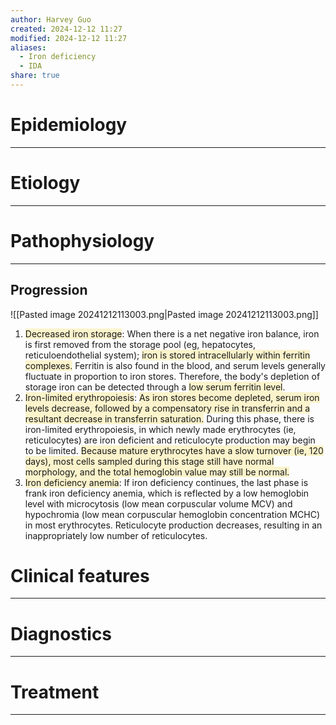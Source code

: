 ```yaml
---
author: Harvey Guo
created: 2024-12-12 11:27
modified: 2024-12-12 11:27
aliases:
  - Iron deficiency
  - IDA
share: true
---
```

# Epidemiology
---


# Etiology
---


# Pathophysiology
---
## Progression
![[Pasted image 20241212113003.png|Pasted image 20241212113003.png]]

1. <span style="background:rgba(240, 200, 0, 0.2)">Decreased iron storage</span>:  When there is a net negative iron balance, iron is first removed from the storage pool (eg, hepatocytes, reticuloendothelial system); <span style="background:rgba(240, 200, 0, 0.2)">iron is stored intracellularly within ferritin complexes.</span>  Ferritin is also found in the blood, and serum levels generally fluctuate in proportion to iron stores.  Therefore, the body's depletion of storage iron can be detected through a <span style="background:rgba(240, 200, 0, 0.2)">low serum ferritin level</span>.
2. <span style="background:rgba(240, 200, 0, 0.2)">Iron-limited erythropoiesis</span>:  <span style="background:rgba(240, 200, 0, 0.2)">As iron stores become depleted, serum iron levels decrease, followed by a compensatory rise in transferrin and a resultant decrease in transferrin saturation.</span>  During this phase, there is iron-limited erythropoiesis, in which newly made erythrocytes (ie, reticulocytes) are iron deficient and reticulocyte production may begin to be limited.  <span style="background:rgba(240, 200, 0, 0.2)">Because mature erythrocytes have a slow turnover (ie, 120 days), most cells sampled during this stage still have normal morphology, and the total hemoglobin value may still be normal.</span>
3. <span style="background:rgba(240, 200, 0, 0.2)">Iron deficiency anemia</span>:  If iron deficiency continues, the last phase is frank iron deficiency anemia, which is reflected by a low hemoglobin level with microcytosis (low mean corpuscular volume MCV) and hypochromia (low mean corpuscular hemoglobin concentration MCHC) in most erythrocytes.  Reticulocyte production decreases, resulting in an inappropriately low number of reticulocytes.

# Clinical features
---


# Diagnostics
---


# Treatment
---

